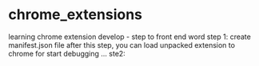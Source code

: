 # chrome_extensions
learning chrome extension develop - step to front end word
step 1: create manifest.json file
after this step, you can load unpacked extension to chrome for start debugging ...
ste2:

